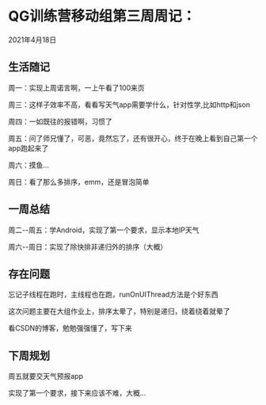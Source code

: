 # QG训练营移动组第三周周记：
2021年4月18日

## 生活随记

周一：实现上周诺言啊，一上午看了100来页

周三：这样子效率不高，看看写天气app需要学什么，针对性学,比如http和json

周四：一如既往的报错啊，习惯了

周五：问了师兄懂了，可恶，竟然忘了，还有很开心，终于在晚上看到自己第一个app跑起来了

周六：摸鱼...

周日：看了那么多排序，emm，还是冒泡简单

## 一周总结

周二--周五：学Android，实现了第一个要求，显示本地IP天气

周六--周日：实现了除快排非递归外的排序（大概）

## 存在问题

忘记子线程在跑时，主线程也在跑，runOnUIThread方法是个好东西

这次问题主要在大组作业上，排序太晕了，特别是递归，绕着绕着就晕了

看CSDN的博客，勉勉强强懂了，写下来

## 下周规划

周五就要交天气预报app

实现了第一个要求，接下来应该不难，大概...